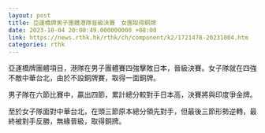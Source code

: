 ```yaml
---
layout: post
title: 亞運橋牌男子團體港隊晉級決賽　女團取得銅牌
date: 2023-10-04 20:00:49.000000000 +08:00
link: https://news.rthk.hk/rthk/ch/component/k2/1721478-20231004.htm
categories: rthk
---
```


亞運橋牌團體項目，港隊在男子團體賽四強擊敗日本，晉級決賽。女子隊就在四強不敵中華台北，由於不設銅牌賽，取得一面銅牌。

男子隊在六節比賽中，贏出四節，累計總分較對手日本高，決賽將與印度爭金牌。

至於女子隊面對中華台北，在頭三節原本總分領先對手，但最後三節形勢逆轉，最終被對手反勝，無緣晉級，取得銅牌。
